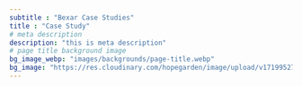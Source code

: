 ```yaml
---
subtitle : "Bexar Case Studies"
title : "Case Study"
# meta description
description: "this is meta description"
# page title background image
bg_image_webp: "images/backgrounds/page-title.webp"
bg_image: "https://res.cloudinary.com/hopegarden/image/upload/v1719952740/title-poppy.webp"
---
```


